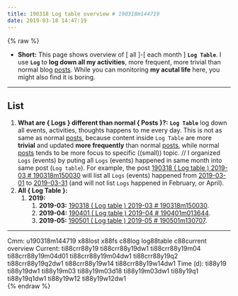 ```yaml
---
title: 190318 Log table overview # 190318m144719
date: 2019-03-18 14:47:19
---
```


{% raw %}
<ul>
  <li><strong>Short:</strong> This page shows overview of [ all ]-[ each month ] <strong><code>Log Table</code></strong>. I use <strong><code>Log</code></strong> to <strong>log down all my activities</strong>, more frequent, more trivial than normal blog <u>posts</u>. While you can monitoring <strong>my acutal life</strong> here, you might also find it is boring.</li>
</ul>

<!-- more -->
<hr>

<div class="h2">
  <h2>List</h2>
  <ol>
    <li><strong>What are { Logs } different than normal { Posts }?:</strong> <strong><code>Log Table</code></strong> log down all events, activities, thoughts happens to me every day. This is not as same as normal <u>posts</u>, because content inside <code>Log Table</code> are more <strong>trivial</strong> and updated <strong>more frequently</strong> than normal <u>posts</u>, while normal <u>posts</u> tends to be more focus to specific ((small)) topic. // I organized <code>Logs</code> (events) by puting all <code>Logs</code> (events) happened in same month into same post (<code>Log table</code>). For example, the post <a href="/treegbBlog/19/03/18/190318m150030">190318 ( Log table ) 2019-03 # 190318m150030</a> will list all <code>Logs</code> (events) happened from <u>2019-03-01</u> to <u>2019-03-31</u> (and will not list <code>Logs</code> happened in February, or April).</li>
    <li><strong>All { Log Table }:</strong>
      <ol>
        <li><strong>2019:</strong>
          <ol>
            <li><strong>2019-03:</strong> <a href="/treegbBlog/19/03/18/190318m150030">190318 ( Log table ) 2019-03 # 190318m150030</a>.</li>
            <li><strong>2019-04:</strong> <a href="/treegbBlog/19/04/01/190401m013644">190401 ( Log table ) 2019-04 # 190401m013644</a>.</li>
            <li><strong>2019-05:</strong> <a href="/treegbBlog/19/05/01/190501m130707">190501 ( Log table ) 2019-05 # 190501m130707</a>.</li>
          </ol>
        </li>
      </ol>
    </li>
  </ol>
</div>

<hr>

<div class="facetList">
Cmm: u190318m144719 x88lost x88fs c88log log88table c88current overview
Current: ti88crr88y19 ti88crr88y19dw1 ti88crr88y19m04 ti88crr88y19m04d01 ti88crr88y19m04dw1 ti88crr88y19q2 ti88crr88y19q2dw1 ti88crr88y19w14 ti88crr88y19w14dw1
Time (d): ti88y19 ti88y19dw1 ti88y19m03 ti88y19m03d18 ti88y19m03dw1 ti88y19q1 ti88y19q1dw1 ti88y19w12 ti88y19w12dw1
</div>
{% endraw %}
